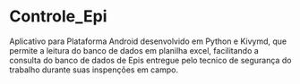 # Controle_Epi
Aplicativo para Plataforma Android desenvolvido em Python e Kivymd, que permite a leitura do banco de dados em planilha excel, facilitando a consulta do banco de dados de Epis entregue pelo tecnico de segurança do trabalho durante suas inspenções em campo.

